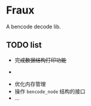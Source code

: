 # Fraux
A bencode decode lib.

## TODO list
- ~~完成数据结构打印功能~~
- ~~~统一的错误信息机制~~~
- 优化内存管理
- 操作 `bencode_node` 结构的接口
- ...